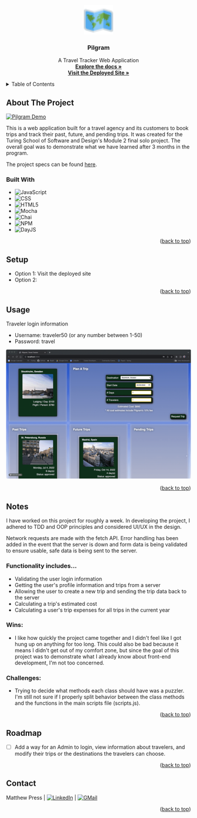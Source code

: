 <a name="readme-top"></a>

<!-- PROJECT LOGO -->
<br />
<div align="center">
  <a href="https://github.com/MatthewPress/travel-tracker">
    <img src="./src/images/pilgram-logo.png" alt="Logo" width="80" height="80"> 
  </a>

<!-- HEADER -->
  <h3 align="center">Pilgram</h3>
  <p align="center">
    A Travel Tracker Web Application
    <br />
    <a href="https://github.com/MatthewPress/travel-tracker"><strong>Explore the docs »</strong></a>
    <br />
    <a href="https://github.com/github_username/repo_name"><strong>Visit the Deployed Site »</strong></a>
  </p>
</div>

<!-- TABLE OF CONTENTS -->
<details>
  <summary>Table of Contents</summary>
  <ol>
    <li>
      <a href="#about-the-project">About The Project</a>
      <ul>
        <li><a href="#built-with">Built With</a></li>
      </ul>
    </li>
    <li><a href="#setup">Setup</a></li>
    <li><a href="#usage">Usage</a></li>
    <li><a href="#notes">Notes</a></li>
    <li><a href="#roadmap">Roadmap</a></li>
    <li><a href="#contact">Contact</a></li>
  </ol>
</details>

## About The Project

[![Pilgram Demo][product-demo]](./src/images/pilgram-demo.gif)

This is a web application built for a travel agency and its customers to book trips and track their past, future, and pending trips. It was created for the Turing School of Software and Design's Module 2 final solo project. The overall goal was to demonstrate what we have learned after 3 months in the program.

The project specs can be found [here](https://frontend.turing.edu/projects/travel-tracker.html).

### Built With

* ![JavaScript][JavaScript-shield]
* ![CSS][CSS-shield]
* ![HTML5][HTML-shield]
* ![Mocha][Mocha-shield]
* ![Chai][Chai-shield]
* ![NPM][NPM-shield]
* ![DayJS][DayJS-shield]

<p align="right">(<a href="#readme-top">back to top</a>)</p>

## Setup

- Option 1: Visit the deployed site
- Option 2: 

<p align="right">(<a href="#readme-top">back to top</a>)</p>

## Usage

Traveler login information
- Username: traveler50 (or any number between 1-50)
- Password: travel

[![Book Trip Demo][book-trip-demo]](./src/images/book-trip-demo.gif)

<p align="right">(<a href="#readme-top">back to top</a>)</p>

## Notes

I have worked on this project for roughly a week. In developing the project, I adhered to TDD and OOP principles and considered UI/UX in the design. 

Network requests are made with the fetch API. Error handling has been added in the event that the server is down and form data is being validated to ensure usable, safe data is being sent to the server.

### Functionality includes...
- Validating the user login information
- Getting the user's profile information and trips from a server
- Allowing the user to create a new trip and sending the trip data back to the server
- Calculating a trip's estimated cost
- Calculating a user's trip expenses for all trips in the current year

### Wins:

* I like how quickly the project came together and I didn't feel like I got hung up on anything for too long. This could also be bad because it means I didn't get out of my comfort zone, but since the goal of this project was to demonstrate what I already know about front-end development, I'm not too concerned. 

### Challenges:

* Trying to decide what methods each class should have was a puzzler. I'm still not sure if I properly split behavior between the class methods and the functions in the main scripts file (scripts.js).

<p align="right">(<a href="#readme-top">back to top</a>)</p>

## Roadmap

- [ ] Add a way for an Admin to login, view information about travelers, and modify their trips or the destinations the travelers can choose.

<p align="right">(<a href="#readme-top">back to top</a>)</p>

## Contact

Matthew Press | [![LinkedIn][linkedin-shield]][linkedin-url] | [![GMail][gmail-shield]][gmail-url]

<p align="right">(<a href="#readme-top">back to top</a>)</p>

<!-- MARKDOWN LINKS & IMAGES -->
[product-demo]: ./src/images/pilgram-demo.gif
[book-trip-demo]: ./src/images/book-trip-demo.gif

[JavaScript-shield]: https://img.shields.io/badge/JavaScript-F7DF1E?style=for-the-badge&logo=javascript&logoColor=black
[CSS-shield]: https://img.shields.io/badge/CSS3-1572B6?style=for-the-badge&logo=css3&logoColor=white
[HTML-shield]: https://img.shields.io/badge/HTML5-E34F26?style=for-the-badge&logo=html5&logoColor=white
[Mocha-shield]: https://img.shields.io/badge/Mocha-8D6748?style=for-the-badge&logo=Mocha&logoColor=white
[Chai-shield]: https://img.shields.io/badge/Chai-A30701?style=for-the-badge&logo=chai&logoColor=white
[NPM-shield]: https://img.shields.io/badge/npm-CB3837?style=for-the-badge&logo=npm&logoColor=white
[DayJS-shield]: https://img.shields.io/badge/-DayJS-green?style=for-the-badge&logo=DayJS&logoColor=white

[linkedin-shield]: https://img.shields.io/badge/-LinkedIn-black.svg?style=for-the-badge&logo=linkedin&colorB=555
[linkedin-url]: https://linkedin.com/in/matthew-press-813961246/
[gmail-shield]: https://img.shields.io/badge/Gmail-EA4335?style=for-the-badge&logo=gmail&logoColor=white
[gmail-url]: mailto:press.matt14@gmail.com